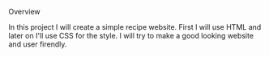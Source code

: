 Overview

In this project I will create a simple recipe website. First I will use HTML and later on I'll use CSS for the style. I will try to make a good looking website and user firendly.

